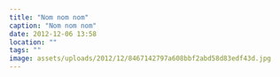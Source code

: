 ```yaml
---
title: "Nom nom nom"
caption: "Nom nom nom"
date: 2012-12-06 13:58
location: ""
tags: ""
image: assets/uploads/2012/12/8467142797a608bbf2abd58d83edf43d.jpg
---
```


